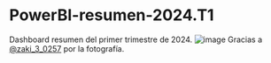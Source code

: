 # PowerBI-resumen-2024.T1

Dashboard resumen del primer trimestre de 2024.
![image](https://github.com/rodnm/PowerBI-resumen-2024.T1/assets/61637386/ff680188-a845-4b22-940f-44f67b438a78)
Gracias a [@zaki_3_0257](https://twitter.com/zaki_3_0257/status/1014064031651454978) por la fotografía.
